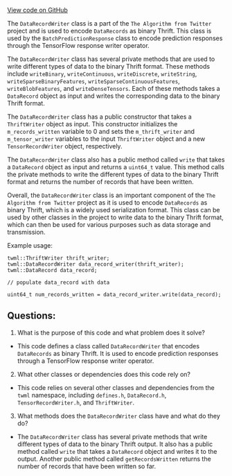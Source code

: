 [View code on GitHub](https://github.com/misbahsy/the-algorithm/twml/libtwml/include/twml/DataRecordWriter.h)

The `DataRecordWriter` class is a part of the `The Algorithm from Twitter` project and is used to encode `DataRecords` as binary Thrift. This class is used by the `BatchPredictionResponse` class to encode prediction responses through the TensorFlow response writer operator.

The `DataRecordWriter` class has several private methods that are used to write different types of data to the binary Thrift format. These methods include `writeBinary`, `writeContinuous`, `writeDiscrete`, `writeString`, `writeSparseBinaryFeatures`, `writeSparseContinuousFeatures`, `writeBlobFeatures`, and `writeDenseTensors`. Each of these methods takes a `DataRecord` object as input and writes the corresponding data to the binary Thrift format.

The `DataRecordWriter` class has a public constructor that takes a `ThriftWriter` object as input. This constructor initializes the `m_records_written` variable to 0 and sets the `m_thrift_writer` and `m_tensor_writer` variables to the input `ThriftWriter` object and a new `TensorRecordWriter` object, respectively.

The `DataRecordWriter` class also has a public method called `write` that takes a `DataRecord` object as input and returns a `uint64_t` value. This method calls the private methods to write the different types of data to the binary Thrift format and returns the number of records that have been written.

Overall, the `DataRecordWriter` class is an important component of the `The Algorithm from Twitter` project as it is used to encode `DataRecords` as binary Thrift, which is a widely used serialization format. This class can be used by other classes in the project to write data to the binary Thrift format, which can then be used for various purposes such as data storage and transmission. 

Example usage:

```
twml::ThriftWriter thrift_writer;
twml::DataRecordWriter data_record_writer(thrift_writer);
twml::DataRecord data_record;

// populate data_record with data

uint64_t num_records_written = data_record_writer.write(data_record);
```
## Questions: 
 1. What is the purpose of this code and what problem does it solve?
- This code defines a class called `DataRecordWriter` that encodes `DataRecords` as binary Thrift. It is used to encode prediction responses through a TensorFlow response writer operator.

2. What other classes or dependencies does this code rely on?
- This code relies on several other classes and dependencies from the `twml` namespace, including `defines.h`, `DataRecord.h`, `TensorRecordWriter.h`, and `ThriftWriter`.

3. What methods does the `DataRecordWriter` class have and what do they do?
- The `DataRecordWriter` class has several private methods that write different types of data to the binary Thrift output. It also has a public method called `write` that takes a `DataRecord` object and writes it to the output. Another public method called `getRecordsWritten` returns the number of records that have been written so far.